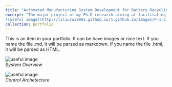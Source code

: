 ```yaml
---
title: "Automated Manufacturing System Development for Battery Recycling"
excerpt: "The major project of my Ph.D research aiming at facilitating battery material product life cycle fulfillment. <br/>
![useful image](http://liliurui8965.github.io/1.github.io/images/P-1-3.PNG | width=48)"
collection: portfolio
---
```


This is an item in your portfolio. It can be have images or nice text. If you name the file .md, it will be parsed as markdown. If you name the file .html, it will be parsed as HTML. 

![useful image](http://liliurui8965.github.io/1.github.io/images/P-1-1.PNG)<br />
*System Overview*

![useful image](http://liliurui8965.github.io/1.github.io/images/P-1-2.PNG)<br />
*Control Archetecture*
